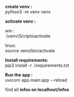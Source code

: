 <strong>create venv :</strong><br>
python3 -m venv venv

<strong>activate venv : </strong><br>

win :<br> 
.\venv\Scripts\activate

linux:<br>
source venv/bin/activate<br>


<strong>Install requirements:</strong><br>
pip3 install -r .\requirements.txt  

<strong>Run the app :</strong><br>
uvicorn app.main:app --reload

find all <strong>infos on localhost/infos</strong>
